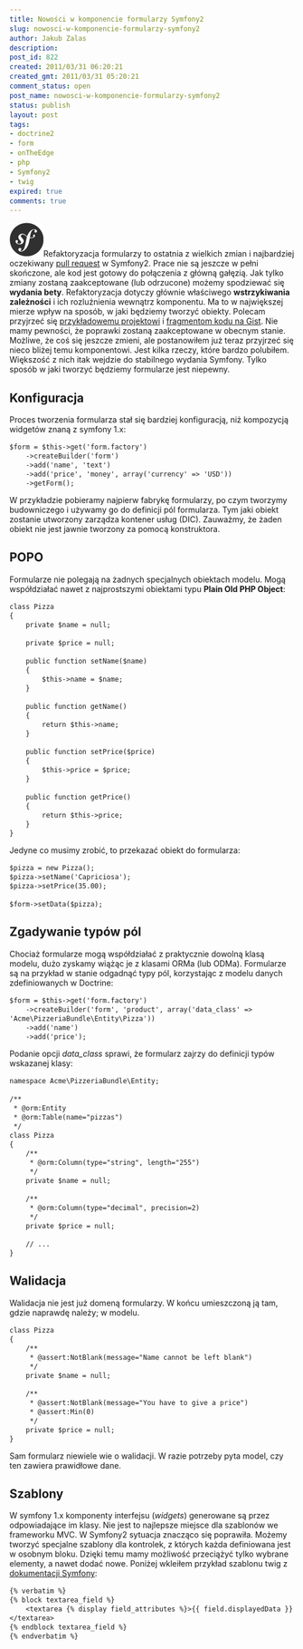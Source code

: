 ```yaml
---
title: Nowości w komponencie formularzy Symfony2
slug: nowosci-w-komponencie-formularzy-symfony2
author: Jakub Zalas
description: 
post_id: 822
created: 2011/03/31 06:20:21
created_gmt: 2011/03/31 05:20:21
comment_status: open
post_name: nowosci-w-komponencie-formularzy-symfony2
status: publish
layout: post
tags:
- doctrine2
- form
- onTheEdge
- php
- Symfony2
- twig
expired: true
comments: true
---
```


![](/uploads/wp/2011/03/sflogo.png)Refaktoryzacja formularzy to ostatnia z wielkich zmian i najbardziej oczekiwany [pull request](https://github.com/symfony/symfony/pull/399) w Symfony2. Prace nie są jeszcze w pełni skończone, ale kod jest gotowy do połączenia z główną gałęzią. Jak tylko zmiany zostaną zaakceptowane (lub odrzucone) możemy spodziewać się **wydania bety**. Refaktoryzacja dotyczy głównie właściwego **wstrzykiwania zależności** i ich rozluźnienia wewnątrz komponentu. Ma to w największej mierze wpływ na sposób, w jaki będziemy tworzyć obiekty. Polecam przyjrzeć się [przykładowemu projektowi](https://github.com/beberlei/AcmePizzaBundle) i [fragmentom kodu na Gist](https://gist.github.com/883293). Nie mamy pewności, że poprawki zostaną zaakceptowane w obecnym stanie. Możliwe, że coś się jeszcze zmieni, ale postanowiłem już teraz przyjrzeć się nieco bliżej temu komponentowi. Jest kilka rzeczy, które bardzo polubiłem. Większość z nich itak wejdzie do stabilnego wydania Symfony. Tylko sposób w jaki tworzyć będziemy formularze jest niepewny.

## Konfiguracja

Proces tworzenia formularza stał się bardziej konfiguracją, niż kompozycją widgetów znaną z symfony 1.x: 
    
    
    $form = $this->get('form.factory')
        ->createBuilder('form')
        ->add('name', 'text')
        ->add('price', 'money', array('currency' => 'USD'))
        ->getForm();

W przykładzie pobieramy najpierw fabrykę formularzy, po czym tworzymy budowniczego i używamy go do definicji pól formularza. Tym jaki obiekt zostanie utworzony zarządza kontener usług (DIC). Zauważmy, że żaden obiekt nie jest jawnie tworzony za pomocą konstruktora. 

## POPO

Formularze nie polegają na żadnych specjalnych obiektach modelu. Mogą współdziałać nawet z najprostszymi obiektami typu **Plain Old PHP Object**: 
    
    
    class Pizza
    {
        private $name = null;
    
        private $price = null;
    
        public function setName($name)
        {
            $this->name = $name;
        }
    
        public function getName()
        {
            return $this->name;
        }
    
        public function setPrice($price)
        {
            $this->price = $price;
        }
    
        public function getPrice()
        {
            return $this->price;
        }
    }

Jedyne co musimy zrobić, to przekazać obiekt do formularza: 
    
    
    $pizza = new Pizza();
    $pizza->setName('Capriciosa');
    $pizza->setPrice(35.00);
    
    $form->setData($pizza);

## Zgadywanie typów pól

Chociaż formularze mogą współdziałać z praktycznie dowolną klasą modelu, dużo zyskamy wiążąc je z klasami ORMa (lub ODMa). Formularze są na przykład w stanie odgadnąć typy pól, korzystając z modelu danych zdefiniowanych w Doctrine: 
    
    
    $form = $this->get('form.factory')
        ->createBuilder('form', 'product', array('data_class' => 'Acme\PizzeriaBundle\Entity\Pizza'))
        ->add('name')
        ->add('price');

Podanie opcji _data_class_ sprawi, że formularz zajrzy do definicji typów wskazanej klasy: 
    
    
    namespace Acme\PizzeriaBundle\Entity;
    
    /**
     * @orm:Entity
     * @orm:Table(name="pizzas")
     */
    class Pizza
    {
        /**
         * @orm:Column(type="string", length="255")
         */
        private $name = null;
    
        /**
         * @orm:Column(type="decimal", precision=2)
         */
        private $price = null;
    
        // ...
    }

## Walidacja

Walidacja nie jest już domeną formularzy. W końcu umieszczoną ją tam, gdzie naprawdę należy; w modelu. 
    
    
    class Pizza
    {
        /**
         * @assert:NotBlank(message="Name cannot be left blank")
         */
        private $name = null;
    
        /**
         * @assert:NotBlank(message="You have to give a price")
         * @assert:Min(0)
         */
        private $price = null;
    }

Sam formularz niewiele wie o walidacji. W razie potrzeby pyta model, czy ten zawiera prawidłowe dane. 

## Szablony

W symfony 1.x komponenty interfejsu (_widgets_) generowane są przez odpowiadające im klasy. Nie jest to najlepsze miejsce dla szablonów we frameworku MVC. W Symfony2 sytuacja znacząco się poprawiła. Możemy tworzyć specjalne szablony dla kontrolek, z których każda definiowana jest w osobnym bloku. Dzięki temu mamy możliwość przeciążyć tylko wybrane elementy, a nawet dodać nowe. Poniżej wkleiłem przykład szablonu twig z [dokumentacji Symfony](http://symfony.com/doc/2.0/book/forms/view.html#defining-the-html-representation): 

    {% verbatim %}
    {% block textarea_field %}
        <textarea {% display field_attributes %}>{{ field.displayedData }}</textarea>
    {% endblock textarea_field %}
    {% endverbatim %}
